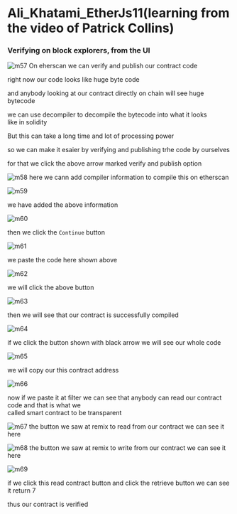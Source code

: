 # Ali_Khatami_EtherJs11(learning from the video of Patrick Collins)
### Verifying on block explorers, from the UI

![m57](https://github.com/C191068/Ali_Khatami_EtherJs11/assets/89090776/2e185ee2-6e88-4d46-999b-7e1b6adfde18)
On eherscan we can verify and publish our contract code <br>

right now our code looks like huge byte code <br>

and anybody looking at our contract directly on chain will see huge bytecode <br>

we can use decompiler to decompile the bytecode into what it looks <br>
like in solidity <br>


But this can take a long time and lot of processing power <br>

so we can make it esaier by verifying and publishing trhe code by ourselves <br>


for that we click the above arrow marked verify and publish option <br>

![m58](https://github.com/C191068/Ali_Khatami_EtherJs11/assets/89090776/a1edfe2f-1c93-46d6-9b3f-b65f70c4d6f2)
here we cann add compiler information to compile this on etherscan <br>

![m59](https://github.com/C191068/Ali_Khatami_EtherJs11/assets/89090776/37be848c-6a3a-412b-b519-22c4dde6513e)

we have added the above information <br>

![m60](https://github.com/C191068/Ali_Khatami_EtherJs11/assets/89090776/1039271b-0e55-497a-a6bd-72a7939b6355)

then we click the ```Continue``` button <br>


![m61](https://github.com/C191068/Ali_Khatami_EtherJs11/assets/89090776/824c7994-093c-47e4-85b0-3decc6e2e27a)


we paste the code here shown above <br>

![m62](https://github.com/C191068/Ali_Khatami_EtherJs11/assets/89090776/12537aa9-56bf-4b46-91d7-2fd012ce9cbb)

we will click the above button <br>

![m63](https://github.com/C191068/Ali_Khatami_EtherJs11/assets/89090776/39307e71-45f1-4427-846d-97b7a13b5af4)

then we will see that our contract is successfully compiled <br>


![m64](https://github.com/C191068/Ali_Khatami_EtherJs11/assets/89090776/3f0fa386-7300-4caf-ad76-746775d91c1b)

if we click the button shown with black arrow we will see our whole code <br>

![m65](https://github.com/C191068/Ali_Khatami_EtherJs11/assets/89090776/8fb28538-f92b-42a6-ba22-ee0c9edf5d6c)

we will copy our this contract address <br>


![m66](https://github.com/C191068/Ali_Khatami_EtherJs11/assets/89090776/c4f4bcee-f64a-458e-bf49-11fbb06e6229)

now if we paste it at filter we can see that anybody can read our contract code and that is what we <br>
called smart contract to be transparent <br>

![m67](https://github.com/C191068/Ali_Khatami_EtherJs11/assets/89090776/8db3abbf-589c-407b-8916-c259a7527049)
the button we saw at remix to read from our contract we can see it here <br>

![m68](https://github.com/C191068/Ali_Khatami_EtherJs11/assets/89090776/8d0707d2-4785-473b-a7fd-7122046a4b13)
the button we saw at remix to write from our contract we can see it here <br>

![m69](https://github.com/C191068/Ali_Khatami_EtherJs11/assets/89090776/b291c8b5-da34-48a7-99bb-9b04364d26c4)

if we click this read contract button and click the retrieve button we can see it return 7 <br>

thus our contract is verified <br>






